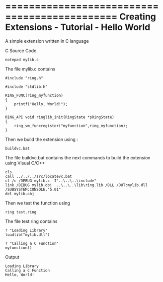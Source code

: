 =============================================
Creating Extensions - Tutorial - Hello World
=============================================

A simple extension written in C language

C Source Code 

	notepad mylib.c

The file mylib.c contains 

	#include "ring.h"

	#include "stdlib.h"

	RING_FUNC(ring_myfunction)
	{
		printf("Hello, World!");
	}

	RING_API void ringlib_init(RingState *pRingState)
	{
		ring_vm_funcregister("myfunction",ring_myfunction);
	}


Then we build the extension using : 

	buildvc.bat

The file buildvc.bat contains the next commands to build the extension using Visual C/C++ 

	cls
	call ../../../src/locatevc.bat
	cl /c /DEBUG mylib.c -I"..\..\..\include"
	link /DEBUG mylib.obj  ..\..\..\lib\ring.lib /DLL /OUT:mylib.dll /SUBSYSTEM:CONSOLE,"5.01" 
	del mylib.obj

Then we test the function using

	ring test.ring

The file test.ring contains

	? "Loading Library"
	loadlib("mylib.dll")

	? "Calling a C Function"
	myfunction()

Output

	Loading Library
	Calling a C Function
	Hello, World!

